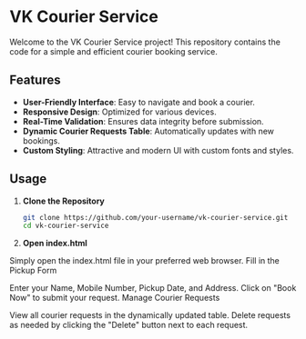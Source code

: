 # VK Courier Service

Welcome to the VK Courier Service project! This repository contains the code for a simple and efficient courier booking service.

## Features

- **User-Friendly Interface**: Easy to navigate and book a courier.
- **Responsive Design**: Optimized for various devices.
- **Real-Time Validation**: Ensures data integrity before submission.
- **Dynamic Courier Requests Table**: Automatically updates with new bookings.
- **Custom Styling**: Attractive and modern UI with custom fonts and styles.

## Usage

1. **Clone the Repository**
   ```sh
   git clone https://github.com/your-username/vk-courier-service.git
   cd vk-courier-service
2. **Open index.html**

Simply open the index.html file in your preferred web browser.
Fill in the Pickup Form

Enter your Name, Mobile Number, Pickup Date, and Address.
Click on "Book Now" to submit your request.
Manage Courier Requests

View all courier requests in the dynamically updated table.
Delete requests as needed by clicking the "Delete" button next to each request.
